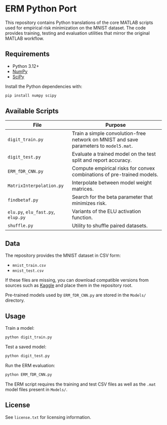 # ERM Python Port

This repository contains Python translations of the core MATLAB scripts used for empirical risk minimization on the MNIST dataset. The code provides training, testing and evaluation utilities that mirror the original MATLAB workflow.

## Requirements
- Python 3.12+
- [NumPy](https://numpy.org/)
- [SciPy](https://scipy.org/)

Install the Python dependencies with:
```bash
pip install numpy scipy
```

## Available Scripts
| File | Purpose |
| --- | --- |
| `digit_train.py` | Train a simple convolution-free network on MNIST and save parameters to `model5.mat`. |
| `digit_test.py`  | Evaluate a trained model on the test split and report accuracy. |
| `ERM_fDR_CNN.py` | Compute empirical risks for convex combinations of pre-trained models. |
| `MatrixInterpolation.py` | Interpolate between model weight matrices. |
| `findbetaf.py` | Search for the beta parameter that minimizes risk. |
| `elu.py`, `elu_fast.py`, `elup.py` | Variants of the ELU activation function. |
| `shuffle.py` | Utility to shuffle paired datasets. |

## Data
The repository provides the MNIST dataset in CSV form:
- `mnist_train.csv`
- `mnist_test.csv`

If these files are missing, you can download compatible versions from sources such as [Kaggle](https://www.kaggle.com/oddrationale/mnist-in-csv) and place them in the repository root.

Pre-trained models used by `ERM_fDR_CNN.py` are stored in the `Models/` directory.

## Usage
Train a model:
```bash
python digit_train.py
```

Test a saved model:
```bash
python digit_test.py
```

Run the ERM evaluation:
```bash
python ERM_fDR_CNN.py
```

The ERM script requires the training and test CSV files as well as the `.mat` model files present in `Models/`.

## License
See `license.txt` for licensing information.
